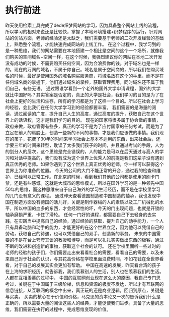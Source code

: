 # 执行前进

昨天使用检索工具完成了dede织梦网站的学习，因为具备整个网站上线的流程，所以学习的相对来说还是比较快，掌握了本地环境搭建+织梦程序的运行，针对网站的仿站方面，老师的经验还是太缺乏，我们需要基于老师的二次开发经验的基础上，熟悉整个流程，才能快速完成网站的上线工作。
在这个过程中，我学习到的是一种思维，我们的网站需要在本地搭建一个相比是空间的这个一个场所，就像我们购买的空间域名+空间一样，在这个时候，我强烈建议你的网站在本地二次开发没有成功的时候，不需要购买任何空间，因为会浪费你的钱。对于域名也是一样的。现在的万网的域名，不属于你自己。域名是属于空间商的，所以我们在购买域名的时候，最好是使用国外的域名购买服务商，将域名放在这个的手里，而不是在任何域名商的掌握下，他们通过域名的掌控，获取管理费用，同时域名还不属于我们自己，有些无语。
通过跟谁学看到一个老外的国外大学申请课程，国外的大学就比中国好吗？其实答案是否定的，真正的大学是社会，我们学习的目的是为了在社会上更好的生活和生存，所有的学习都是为了这样一个目的。所以在社会上学习的经验，会比我们在任何大学学习到的经验都要丰富。
我们需要的是海量的阅读，通过阅读的广度，提升自己人生的高度，通过高度的提升，获取自己在这个世界上的话语权，这才是我们学习的目的。
现在的国家将很多属于协会做的事情，政府来做，政府管得有些多，真正的学习不是为了应付国家的任何考试，而是为了立足在前人的肩膀上，创造一些新的不同的事物，才是我们应该做的事情。我们现在的孩子，花费了30年的时间来学习社会上基本不适用的东西，出来社会后，还学要三年的时间来转型，耽误了太多我们孩子的时间，并且通过考试的手段，人为的划分人的层次，这个思维是完全错误的，人的能力是可以在后天通过与高人的学习和对话中提高的，我们没有成为这个世界上优秀人的前提是我们这辈子没有遇到真正优秀的老师。如果你遇到了这个世界上真正优秀的老师，你一样可以获得这个世界上为你准备的位置。
今天的公司的大门不能正常的开合，通过我的检查和维护，已经可以正常工作。在北京的时候，看到我们其他的公司都是使用的刷卡门禁，还是有些感慨。这就是大城市的思维模式，所以在国外学习的是一种领先中国50年的思维，而这种思维来自于自己海外的学习生活经历，而不是在学校里学习的几门没有意义的课程。
通过昨天查看德国制造和中国制造的轴承，我也发现中国在制造方面没有德国的活儿好，关键是制作器械的人的素质以及工厂机械化的水平，所以中国的血多的东西，才会经常性的坏，今天的门出现问题，也就是开锁的轴承磨损严重，卡住了滑轮。
任何一门好的课程，都需要自己下去轻身的去实践，在实践当中提高自己的经验，通过经验的获取，提升自己的动手能力，一个人只有具备动脑和动手的能力，才能更好的在这个世界立足，因为他可以凭借自己的劳动，获取自己的待遇，也可以凭借自己的双手，创造新的事务。
未来的中国需要的不是在台上夸夸其谈的教授和博导，而是可以扎扎实实做出东西的极客，通过不断的改进和创造新的事物，获取这个社会的认可。
还在学校里面听一些过时的老师的经验的孩子们，你们需要走出来看看社会的需要，看看自己的需要，以及未来自己对于社会的认识，与其花高价格在学校里面浪费时间，不如花钱在全世界看看，对于自己的发展其实会更加有帮助。
中国在高速的发展，昨天看台湾的孩子在上海的求职经历，就告诉我，我们羡慕别人的生活，别人也在羡慕我们的生活。人都在互相羡慕的过程中，
中国的互联网创业现在这么火的原因，我自己专门思考过，关键在于中国属于三级阶梯，信息和资源的极度不发达，所以才有互联网的信息链接，从互联网的概念中出来，真正玩的还是商业逻辑，回归到原点，关键是与买卖。
买卖的核心在于价值和价格，马克思的资本论又一次的告诉我们什么是正确的，所以需要大量的阅读这些人的经典，才能促使我们进步。具备了大量的思维，我们需要在执行的过程中，完成思维变现的价值。
